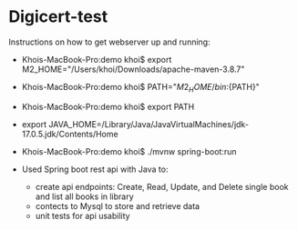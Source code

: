 # Digicert-test

Instructions on how to get webserver up and running:

- Khois-MacBook-Pro:demo khoi$ export M2_HOME="/Users/khoi/Downloads/apache-maven-3.8.7"
- Khois-MacBook-Pro:demo khoi$ PATH="${M2_HOME}/bin:${PATH}"
- Khois-MacBook-Pro:demo khoi$ export PATH
- export JAVA_HOME=/Library/Java/JavaVirtualMachines/jdk-17.0.5.jdk/Contents/Home
- Khois-MacBook-Pro:demo khoi$  ./mvnw spring-boot:run



- Used Spring boot rest api with Java to:
  - create api endpoints: Create, Read, Update, and Delete single book and list all books in library
  - contects to Mysql to store and retrieve data
  - unit tests for api usability
